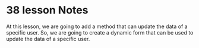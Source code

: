 # 38 lesson Notes

At this lesson, we are going to add a method that can update the data of a specific user. So, we are going to create a dynamic form that can be used to update the data of a specific user.
